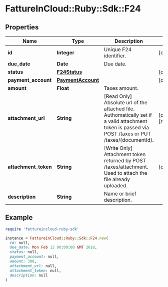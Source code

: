 # FattureInCloud::Ruby::Sdk::F24

## Properties

| Name | Type | Description | Notes |
| ---- | ---- | ----------- | ----- |
| **id** | **Integer** | Unique F24 identifier. | [optional] |
| **due_date** | **Date** | Due date. |  |
| **status** | [**F24Status**](F24Status.md) |  | [optional] |
| **payment_account** | [**PaymentAccount**](PaymentAccount.md) |  | [optional] |
| **amount** | **Float** | Taxes amount. |  |
| **attachment_url** | **String** | [Read Only] Absolute url of the attached file. Authomatically set if a valid attachment token is passed via POST /taxes or PUT /taxes/{documentId}. | [optional][readonly] |
| **attachment_token** | **String** | [Write Only] Attachment token returned by POST /taxes/attachment. Used to attach the file already uploaded. | [optional] |
| **description** | **String** | Name or brief description. |  |

## Example

```ruby
require 'fattureincloud-ruby-sdk'

instance = FattureInCloud::Ruby::Sdk::F24.new(
  id: null,
  due_date: Mon Feb 12 00:00:00 GMT 2018,
  status: null,
  payment_account: null,
  amount: 300,
  attachment_url: null,
  attachment_token: null,
  description: null
)
```


